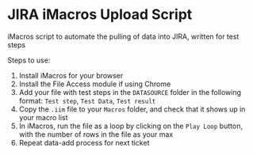 # JIRA iMacros Upload Script
iMacros script to automate the pulling of data into JIRA, written for test steps

Steps to use:

1. Install iMacros for your browser
2. Install the File Access module if using Chrome
3. Add your file with test steps in the `DATASOURCE` folder in the following format: `Test step`, `Test Data`, `Test result`
4. Copy the `.iim` file to your `Macros` folder, and check that it shows up in your macro list
4. In iMacros, run the file as a loop by clicking on the `Play Loop` button, with the number of rows in the file as your max
5. Repeat data-add process for next ticket
